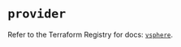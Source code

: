 # `provider`

Refer to the Terraform Registry for docs: [`vsphere`](https://registry.terraform.io/providers/hashicorp/vsphere/2.10.0/docs).
